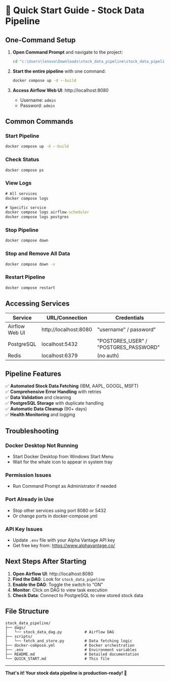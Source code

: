 # 🚀 Quick Start Guide - Stock Data Pipeline

## **One-Command Setup**

1. **Open Command Prompt** and navigate to the project:
   ```cmd
   cd "c:\Users\lenovo\Downloads\stock_data_pipeline\stock_data_pipeline"
   ```

2. **Start the entire pipeline** with one command:
   ```cmd
   docker compose up -d --build
   ```

3. **Access Airflow Web UI**: http://localhost:8080
   - Username: `admin`
   - Password: `admin`

## **Common Commands**

### **Start Pipeline**
```cmd
docker compose up -d --build
```

### **Check Status**
```cmd
docker compose ps
```

### **View Logs**
```cmd
# All services
docker compose logs

# Specific service
docker compose logs airflow-scheduler
docker compose logs postgres
```

### **Stop Pipeline**
```cmd
docker compose down
```

### **Stop and Remove All Data**
```cmd
docker compose down -v
```

### **Restart Pipeline**
```cmd
docker compose restart
```

## **Accessing Services**

| Service | URL/Connection | Credentials |
|---------|----------------|-------------|
| Airflow Web UI | http://localhost:8080 | "username" / password" |
| PostgreSQL | localhost:5432 | "POSTGRES_USER" / "POSTGRES_PASSWORD" |
| Redis | localhost:6379 | (no auth) |

## **Pipeline Features**

✅ **Automated Stock Data Fetching** (IBM, AAPL, GOOGL, MSFT)  
✅ **Comprehensive Error Handling** with retries  
✅ **Data Validation** and cleaning  
✅ **PostgreSQL Storage** with duplicate handling  
✅ **Automatic Data Cleanup** (90+ days)  
✅ **Health Monitoring** and logging  

## **Troubleshooting**

### **Docker Desktop Not Running**
- Start Docker Desktop from Windows Start Menu
- Wait for the whale icon to appear in system tray

### **Permission Issues**
- Run Command Prompt as Administrator if needed

### **Port Already in Use**
- Stop other services using port 8080 or 5432
- Or change ports in docker-compose.yml

### **API Key Issues**
- Update `.env` file with your Alpha Vantage API key
- Get free key from: https://www.alphavantage.co/

## **Next Steps After Starting**

1. **Open Airflow UI**: http://localhost:8080
2. **Find the DAG**: Look for `stock_data_pipeline`
3. **Enable the DAG**: Toggle the switch to "ON"
4. **Monitor**: Click on DAG to view task execution
5. **Check Data**: Connect to PostgreSQL to view stored stock data

## **File Structure**

```
stock_data_pipeline/
├── dags/
│   └── stock_data_dag.py          # Airflow DAG
├── scripts/
│   └── fetch_and_store.py         # Data fetching logic
├── docker-compose.yml             # Docker orchestration
├── .env                           # Environment variables
├── README.md                      # Detailed documentation
└── QUICK_START.md                 # This file
```

---

**That's it! Your stock data pipeline is production-ready! 🎉**
